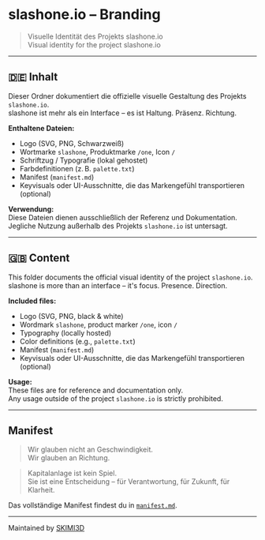 # slashone.io – Branding

> Visuelle Identität des Projekts slashone.io  
> Visual identity for the project slashone.io

---

## 🇩🇪 Inhalt

Dieser Ordner dokumentiert die offizielle visuelle Gestaltung des Projekts `slashone.io`.  
slashone ist mehr als ein Interface – es ist Haltung. Präsenz. Richtung.

**Enthaltene Dateien:**
- Logo (SVG, PNG, Schwarzweiß)
- Wortmarke `slashone`, Produktmarke `/one`, Icon `/`
- Schriftzug / Typografie (lokal gehostet)
- Farbdefinitionen (z. B. `palette.txt`)
- Manifest (`manifest.md`)
- Keyvisuals oder UI-Ausschnitte, die das Markengefühl transportieren (optional)


**Verwendung:**  
Diese Dateien dienen ausschließlich der Referenz und Dokumentation.  
Jegliche Nutzung außerhalb des Projekts `slashone.io` ist untersagt.

---

## 🇬🇧 Content

This folder documents the official visual identity of the project `slashone.io`.  
slashone is more than an interface – it's focus. Presence. Direction.

**Included files:**
- Logo (SVG, PNG, black & white)
- Wordmark `slashone`, product marker `/one`, icon `/`
- Typography (locally hosted)
- Color definitions (e.g., `palette.txt`)
- Manifest (`manifest.md`)
- Keyvisuals oder UI-Ausschnitte, die das Markengefühl transportieren (optional)


**Usage:**  
These files are for reference and documentation only.  
Any usage outside of the project `slashone.io` is strictly prohibited.

---

## Manifest

> Wir glauben nicht an Geschwindigkeit.  
> Wir glauben an Richtung.  

> Kapitalanlage ist kein Spiel.  
> Sie ist eine Entscheidung – für Verantwortung, für Zukunft, für Klarheit.  

Das vollständige Manifest findest du in [`manifest.md`](./manifest.md).

---

Maintained by [SKIMI3D](https://skimi3d.com)
